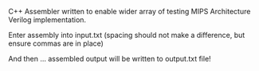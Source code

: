 C++ Assembler written to enable wider array of testing MIPS Architecture Verilog implementation.

Enter assembly into input.txt (spacing should not make a difference, but ensure commas are in place)

And then ... assembled output will be written to output.txt file!
